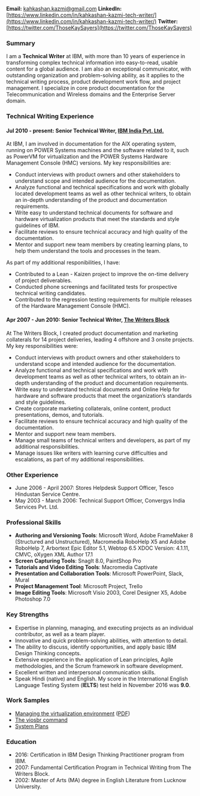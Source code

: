 **Email:** [kahkashan.kazmi@gmail.com](kahkashan.kazmi@gmail.com)
**LinkedIn:** [https://www.linkedin.com/in/kahkashan-kazmi-tech-writer/](https://www.linkedin.com/in/kahkashan-kazmi-tech-writer/)
**Twitter:** [https://twitter.com/ThoseKaySayers](https://twitter.com/ThoseKaySayers)

### Summary ###

I am a **Technical Writer** at IBM, with more than 10 years of experience in transforming complex technical information into easy-to-read, usable content for a global audience. I am also an exceptional communicator, with outstanding organization and problem-solving ability, as it applies to the technical writing process, product development work flow, and project management. I specialize in core product documentation for the Telecommunication and Wireless domains and the Enterprise Server domain.

### Technical Writing Experience ###


#### Jul 2010 - present: Senior Technical Writer, [IBM India Pvt. Ltd.](https://www.ibm.com/ibm/in/en/) ####

At IBM, I am involved in documentation for the AIX operating system, running on POWER Systems machines and the software related to it, such as PowerVM for virtualization and the POWER Systems Hardware Management Console (HMC) versions. My key responsibilities are:

- Conduct interviews with product owners and other stakeholders to understand scope and intended audience for the documentation.
- Analyze functional and technical specifications and work with globally located development teams as well as other technical writers, to obtain an in-depth understanding of the product and documentation requirements.
- Write easy to understand technical documents for software and hardware virtualization products that meet the standards and style guidelines of IBM.
- Facilitate reviews to ensure technical accuracy and high quality of the documentation.
- Mentor and support new team members by creating learning plans, to help them understand the tools and processes in the team.

As part of my additional responibilities, I have:

- Contributed to a Lean - Kaizen project to improve the on-time delivery of project deliverables.
- Conducted phone screenings and facilitated tests for prospective technical writing candidates.
- Contributed to the regression testing requirements for multiple releases of the Hardware Management Console (HMC).


#### Apr 2007 - Jun 2010: Senior Technical Writer, [The Writers Block](http://www.twb.in/) ####

At The Writers Block, I created product documentation and marketing collaterals for 14 project deliveries, leading 4 offshore and 3 onsite projects. My key responsibilities were:

- Conduct interviews with product owners and other stakeholders to understand scope and intended audience for the documentation.
- Analyze functional and technical specifications and work with development teams as well as other technical writers, to obtain an in-depth understanding of the product and documentation requirements.
- Write easy to understand technical documents and Online Help for hardware and software products that meet the organization’s standards and style guidelines.
- Create corporate marketing collaterals, online content, product presentations, demos, and tutorials.
- Facilitate reviews to ensure technical accuracy and high quality of the documentation.
- Mentor and support new team members.
- Manage small teams of technical writers and developers, as part of my additional responsibilities.
- Manage issues like writers with learning curve difficulties and escalations, as part of my additional responsibilities.

### Other Experience ###

- June 2006 - April 2007: Stores Helpdesk Support Officer, Tesco Hindustan Service Centre.
- May 2003 - March 2006: Technical Support Officer, Convergys India Services Pvt. Ltd.

### Professional Skills ###

- **Authoring and Versioning Tools**: Microsoft Word, Adobe FrameMaker 8 (Structured and Unstructured), Macromedia RoboHelp X5 and Adobe RoboHelp 7, Arbortext Epic Editor 5.1, Webtop 6.5 XDOC Version: 4.1.11, CMVC, oXygen XML Author 17.1
- **Screen Capturing Tools**: SnagIt 8.0, PaintShop Pro
- **Tutorials and Video Editing Tools**: Macromedia Captivate
- **Presentation and Collaboration Tools**: Microsoft PowerPoint, Slack, Mural
- **Project Management Tool**: Microsoft Project, Trello
- **Image Editing Tools**: Microsoft Visio 2003, Corel Designer X5, Adobe Photoshop 7.0

### Key Strengths ###

- Expertise in planning, managing, and executing projects as an individual contributor, as well as a team player.
- Innovative and quick problem-solving abilities, with attention to detail.
- The ability to discuss, identify opportunities, and apply basic IBM Design Thinking concepts.
- Extensive experience in the application of Lean principles, Agile methodologies, and the Scrum framework in software development.
- Excellent written and interpersonal communication skills.
- Speak Hindi (native) and English. My score in the International English Language Testing System (**IELTS**) test held in November 2016 was **9.0**.


### Work Samples ##

- [Managing the virtualization environment](https://www.ibm.com/support/knowledgecenter/en/9119-MME/p8efd/p8efd_kickoff.htm) ([PDF](http://public.dhe.ibm.com/systems/power/docs/hw/p8/p8efd.pdf))
- [The viosbr command](https://www.ibm.com/support/knowledgecenter/en/8284-21A/p8hcg/p8hcg_viosbr.htm)
- [System Plans](https://www.ibm.com/support/knowledgecenter/9119-MHE/p8hc6/p8hc6_kickoff.htm)

### Education ###

- 2016: Certification in IBM Design Thinking Practitioner program from IBM.
- 2007: Fundamental Certification Program in Technical Writing from The Writers Block.
- 2002: Master of Arts (MA) degree in English Literature from Lucknow University.


